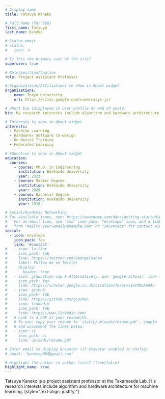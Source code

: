 ```yaml
---
# Display name
title: Tatsuya Kaneko

# Full name (for SEO)
first_name: Tatsuya 
last_name: Kaneko

# Status emoji
# status:
#   icon: ☕️

# Is this the primary user of the site?
superuser: true

# Role/position/tagline
role: Project Assistant Professor

# Organizations/Affiliations to show in About widget
organizations:
  - name: Tokyo University
    url: https://sites.google.com/view/casys-ja/

# Short bio (displayed in user profile at end of posts)
bio: My research interests include algorithm and hardware architecture for machine learning.

# Interests to show in About widget
interests:
  - Machine Learning
  - Hardware/ Software Co-design
  - On-device Training
  - Federated Learning

# Education to show in About widget
education:
  courses:
    - course: Ph.D. in Engineering
      institution: Hokkaido University
      year: 2023
    - course: Master Degree
      institution: Hokkaido University
      year: 2020
    - course: Bachelor Degree
      institution: Hokkaido University
      year: 2018

# Social/Academic Networking
# For available icons, see: https://wowchemy.com/docs/getting-started/page-builder/#icons
#   For an email link, use "fas" icon pack, "envelope" icon, and a link in the
#   form "mailto:your-email@example.com" or "/#contact" for contact widget.
social:
  - icon: envelope
    icon_pack: fas
    link: '#contact'
#   - icon: twitter
#     icon_pack: fab
#     link: https://twitter.com/GeorgeCushen
#     label: Follow me on Twitter
#     display:
#       header: true
#   - icon: graduation-cap # Alternatively, use `google-scholar` icon from `ai` icon pack
#     icon_pack: fas
#     link: https://scholar.google.co.uk/citations?user=sIwtMXoAAAAJ
#   - icon: github
#     icon_pack: fab
#     link: https://github.com/gcushen
#   - icon: linkedin
#     icon_pack: fab
#     link: https://www.linkedin.com/
#   # Link to a PDF of your resume/CV.
#   # To use: copy your resume to `static/uploads/resume.pdf`, enable `ai` icons in `params.yaml`,
#   # and uncomment the lines below.
#   - icon: cv
#     icon_pack: ai
#     link: uploads/resume.pdf

# Enter email to display Gravatar (if Gravatar enabled in Config)
# email: 'kaneryu004@gmail.com'

# Highlight the author in author lists? (true/false)
highlight_name: true
---
```


Tatsuya Kaneko is a project assistant professor at the Takamaeda Lab. His research interests include algorithm and hardware architecture for machine learning. 
{style="text-align: justify;"}
